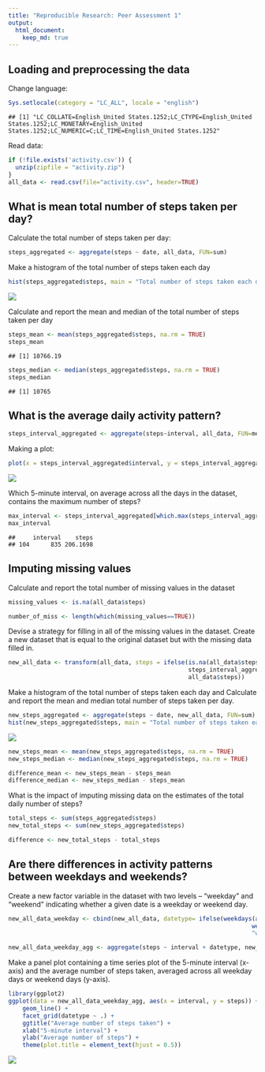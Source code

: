 ```yaml
---
title: "Reproducible Research: Peer Assessment 1"
output: 
  html_document:
    keep_md: true
---
```



## Loading and preprocessing the data

Change language:


```r
Sys.setlocale(category = "LC_ALL", locale = "english")
```

```
## [1] "LC_COLLATE=English_United States.1252;LC_CTYPE=English_United States.1252;LC_MONETARY=English_United States.1252;LC_NUMERIC=C;LC_TIME=English_United States.1252"
```

Read data:

```r
if (!file.exists('activity.csv')) {
  unzip(zipfile = "activity.zip")
}
all_data <- read.csv(file="activity.csv", header=TRUE)
```


## What is mean total number of steps taken per day?

Calculate the total number of steps taken per day:


```r
steps_aggregated <- aggregate(steps ~ date, all_data, FUN=sum)
```

Make a histogram of the total number of steps taken each day

```r
hist(steps_aggregated$steps, main = "Total number of steps taken each day", xlab = "Steps")
```

![](PA1_template_files/figure-html/unnamed-chunk-4-1.png)<!-- -->

Calculate and report the mean and median of the total number of steps taken per day

```r
steps_mean <- mean(steps_aggregated$steps, na.rm = TRUE)
steps_mean
```

```
## [1] 10766.19
```

```r
steps_median <- median(steps_aggregated$steps, na.rm = TRUE)
steps_median
```

```
## [1] 10765
```


## What is the average daily activity pattern?


```r
steps_interval_aggregated <- aggregate(steps~interval, all_data, FUN=mean, na.rm=TRUE)
```

Making a plot:

```r
plot(x = steps_interval_aggregated$interval, y = steps_interval_aggregated$steps, type = "l") 
```

![](PA1_template_files/figure-html/unnamed-chunk-7-1.png)<!-- -->

Which 5-minute interval, on average across all the days in the dataset, contains the maximum number of steps?

```r
max_interval <- steps_interval_aggregated[which.max(steps_interval_aggregated$steps),]
max_interval
```

```
##     interval    steps
## 104      835 206.1698
```




## Imputing missing values

Calculate and report the total number of missing values in the dataset


```r
missing_values <- is.na(all_data$steps)

number_of_miss <- length(which(missing_values==TRUE))
```

Devise a strategy for filling in all of the missing values in the dataset.
Create a new dataset that is equal to the original dataset but with the missing data filled in.


```r
new_all_data <- transform(all_data, steps = ifelse(is.na(all_data$steps),
                                                   steps_interval_aggregated$steps[match(all_data$interval,steps_interval_aggregated$interval)],
                                                   all_data$steps))
```

Make a histogram of the total number of steps taken each day and Calculate and report the mean and median total number of steps taken per day.


```r
new_steps_aggregated <- aggregate(steps ~ date, new_all_data, FUN=sum)
hist(new_steps_aggregated$steps, main = "Total number of steps taken each day", xlab = "Steps")
```

![](PA1_template_files/figure-html/unnamed-chunk-11-1.png)<!-- -->

```r
new_steps_mean <- mean(new_steps_aggregated$steps, na.rm = TRUE)
new_steps_median <- median(new_steps_aggregated$steps, na.rm = TRUE)

difference_mean <- new_steps_mean - steps_mean
difference_median <- new_steps_median - steps_mean
```

What is the impact of imputing missing data on the estimates of the total daily number of steps?

```r
total_steps <- sum(steps_aggregated$steps)
new_total_steps <- sum(new_steps_aggregated$steps)

difference <- new_total_steps - total_steps
```




## Are there differences in activity patterns between weekdays and weekends?

Create a new factor variable in the dataset with two levels – 
“weekday” and “weekend” indicating whether a given date is a weekday or weekend day.


```r
new_all_data_weekday <- cbind(new_all_data, datetype= ifelse(weekdays(as.Date(new_all_data$date)) == "Saturday" | 
                                                                     weekdays(as.Date(new_all_data$date)) == "Sunday", "weekend", 
                                                                     "weekday"))

new_all_data_weekday_agg <- aggregate(steps ~ interval + datetype, new_all_data_weekday, mean)
```

Make a panel plot containing a time series plot of the 
5-minute interval (x-axis) and the average number of steps taken, averaged across all weekday days or weekend days (y-axis). 


```r
library(ggplot2)
ggplot(data = new_all_data_weekday_agg, aes(x = interval, y = steps)) + 
    geom_line() +
    facet_grid(datetype ~ .) +
    ggtitle("Average number of steps taken") +
    xlab("5-minute interval") +
    ylab("Average number of steps") +
    theme(plot.title = element_text(hjust = 0.5))
```

![](PA1_template_files/figure-html/unnamed-chunk-14-1.png)<!-- -->




